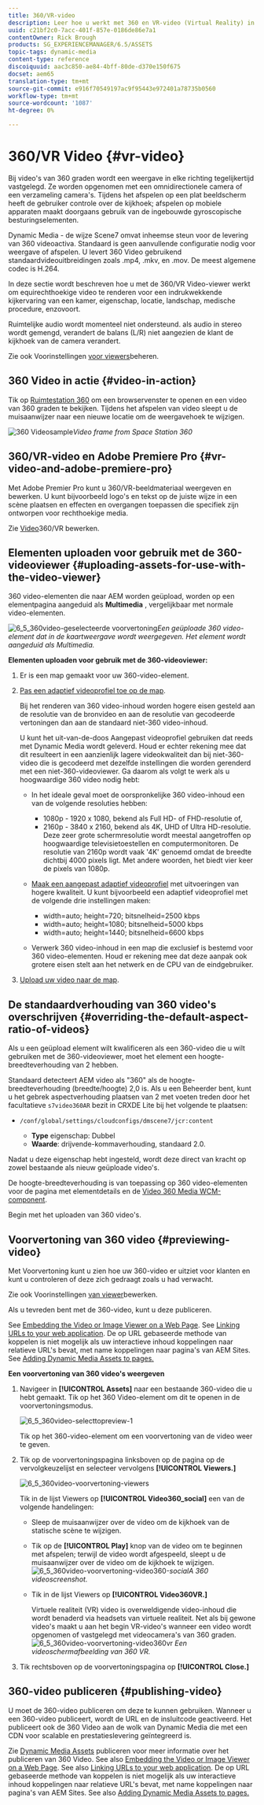 ```yaml
---
title: 360/VR-video
description: Leer hoe u werkt met 360 en VR-video (Virtual Reality) in Dynamic Media.
uuid: c21bf2c0-7acc-401f-857e-0186de86e7a1
contentOwner: Rick Brough
products: SG_EXPERIENCEMANAGER/6.5/ASSETS
topic-tags: dynamic-media
content-type: reference
discoiquuid: aac3c850-ae84-4bff-80de-d370e150f675
docset: aem65
translation-type: tm+mt
source-git-commit: e916f70549197ac9f95443e972401a78735b0560
workflow-type: tm+mt
source-wordcount: '1087'
ht-degree: 0%

---
```



# 360/VR Video {#vr-video}

Bij video&#39;s van 360 graden wordt een weergave in elke richting tegelijkertijd vastgelegd. Ze worden opgenomen met een omnidirectionele camera of een verzameling camera&#39;s. Tijdens het afspelen op een plat beeldscherm heeft de gebruiker controle over de kijkhoek; afspelen op mobiele apparaten maakt doorgaans gebruik van de ingebouwde gyroscopische besturingselementen.

Dynamic Media - de wijze Scene7 omvat inheemse steun voor de levering van 360 videoactiva. Standaard is geen aanvullende configuratie nodig voor weergave of afspelen. U levert 360 Video gebruikend standaardvideouitbreidingen zoals .mp4, .mkv, en .mov. De meest algemene codec is H.264.

In deze sectie wordt beschreven hoe u met de 360/VR Video-viewer werkt om equirechthoekige video te renderen voor een indrukwekkende kijkervaring van een kamer, eigenschap, locatie, landschap, medische procedure, enzovoort.

Ruimtelijke audio wordt momenteel niet ondersteund. als audio in stereo wordt gemengd, verandert de balans (L/R) niet aangezien de klant de kijkhoek van de camera verandert.

Zie ook Voorinstellingen [voor viewers](/help/assets/managing-viewer-presets.md)beheren.

## 360 Video in actie {#video-in-action}

Tik op [Ruimtestation 360](http://mobiletest.scene7.com/s7viewers/html5/Video360Viewer.html?asset=Viewers/space_station_360-AVS) om een browservenster te openen en een video van 360 graden te bekijken. Tijdens het afspelen van video sleept u de muisaanwijzer naar een nieuwe locatie om de weergavehoek te wijzigen.

![360 Videosample](assets/6_5_360videoiss_simplified.png)*Video frame from Space Station 360*

## 360/VR-video en Adobe Premiere Pro {#vr-video-and-adobe-premiere-pro}

Met Adobe Premier Pro kunt u 360/VR-beeldmateriaal weergeven en bewerken. U kunt bijvoorbeeld logo&#39;s en tekst op de juiste wijze in een scène plaatsen en effecten en overgangen toepassen die specifiek zijn ontworpen voor rechthoekige media.

Zie [Video](https://helpx.adobe.com/premiere-pro/how-to/edit-360-vr-video.html)360/VR bewerken.

## Elementen uploaden voor gebruik met de 360-videoviewer {#uploading-assets-for-use-with-the-video-viewer}

360 video-elementen die naar AEM worden geüpload, worden op een elementpagina aangeduid als **Multimedia** , vergelijkbaar met normale video-elementen.

![6_5_360video-geselecteerde voorvertoning](assets/6_5_360video-selecttopreview.png)*Een geüploade 360 video-element dat in de kaartweergave wordt weergegeven. Het element wordt aangeduid als Multimedia.*

**Elementen uploaden voor gebruik met de 360-videoviewer:**

1. Er is een map gemaakt voor uw 360-video-element.
1. [Pas een adaptief videoprofiel toe op de map](/help/assets/video-profiles.md#applying-a-video-profile-to-folders).

   Bij het renderen van 360 video-inhoud worden hogere eisen gesteld aan de resolutie van de bronvideo en aan de resolutie van gecodeerde vertoningen dan aan de standaard niet-360 video-inhoud.

   U kunt het uit-van-de-doos Aangepast videoprofiel gebruiken dat reeds met Dynamic Media wordt geleverd. Houd er echter rekening mee dat dit resulteert in een aanzienlijk lagere videokwaliteit dan bij niet-360-video die is gecodeerd met dezelfde instellingen die worden gerenderd met een niet-360-videoviewer. Ga daarom als volgt te werk als u hoogwaardige 360 video nodig hebt:

   * In het ideale geval moet de oorspronkelijke 360 video-inhoud een van de volgende resoluties hebben:

      * 1080p - 1920 x 1080, bekend als Full HD- of FHD-resolutie of,
      * 2160p - 3840 x 2160, bekend als 4K, UHD of Ultra HD-resolutie. Deze zeer grote schermresolutie wordt meestal aangetroffen op hoogwaardige televisietoestellen en computermonitoren. De resolutie van 2160p wordt vaak &#39;4K&#39; genoemd omdat de breedte dichtbij 4000 pixels ligt. Met andere woorden, het biedt vier keer de pixels van 1080p.
   * [Maak een aangepast adaptief videoprofiel](/help/assets/video-profiles.md#creating-a-video-encoding-profile-for-adaptive-streaming) met uitvoeringen van hogere kwaliteit. U kunt bijvoorbeeld een adaptief videoprofiel met de volgende drie instellingen maken:

      * width=auto; height=720; bitsnelheid=2500 kbps
      * width=auto; height=1080; bitsnelheid=5000 kbps
      * width=auto; height=1440; bitsnelheid=6600 kbps
   * Verwerk 360 video-inhoud in een map die exclusief is bestemd voor 360 video-elementen.
   Houd er rekening mee dat deze aanpak ook grotere eisen stelt aan het netwerk en de CPU van de eindgebruiker.

1. [Upload uw video naar de map](/help/assets/managing-video-assets.md#uploadingandpreviewingvideoassets).

## De standaardverhouding van 360 video&#39;s overschrijven  {#overriding-the-default-aspect-ratio-of-videos}

Als u een geüpload element wilt kwalificeren als een 360-video die u wilt gebruiken met de 360-videoviewer, moet het element een hoogte-breedteverhouding van 2 hebben.

Standaard detecteert AEM video als &quot;360&quot; als de hoogte-breedteverhouding (breedte/hoogte) 2,0 is. Als u een Beheerder bent, kunt u het gebrek aspectverhouding plaatsen van 2 met voeten treden door het facultatieve `s7video360AR` bezit in CRXDE Lite bij het volgende te plaatsen:

* `/conf/global/settings/cloudconfigs/dmscene7/jcr:content`

   * **Type** eigenschap: Dubbel
   * **Waarde**: drijvende-kommaverhouding, standaard 2.0.

Nadat u deze eigenschap hebt ingesteld, wordt deze direct van kracht op zowel bestaande als nieuw geüploade video&#39;s.

De hoogte-breedteverhouding is van toepassing op 360 video-elementen voor de pagina met elementdetails en de [Video 360 Media WCM-component](/help/assets/adding-dynamic-media-assets-to-pages.md#dynamic-media-components).

Begin met het uploaden van 360 video&#39;s.

## Voorvertoning van 360 video {#previewing-video}

Met Voorvertoning kunt u zien hoe uw 360-video er uitziet voor klanten en kunt u controleren of deze zich gedraagt zoals u had verwacht.

Zie ook Voorinstellingen [van viewer](/help/assets/managing-viewer-presets.md#editing-viewer-presets)bewerken.

Als u tevreden bent met de 360-video, kunt u deze publiceren.

See [Embedding the Video or Image Viewer on a Web Page](https://helpx.adobe.com/experience-manager/6-5/help/assets/embed-code.html).
See [Linking URLs to your web application](https://helpx.adobe.com/experience-manager/6-5/help/assets/linking-urls-to-yourwebapplication.html). De op URL gebaseerde methode van koppelen is niet mogelijk als uw interactieve inhoud koppelingen naar relatieve URL&#39;s bevat, met name koppelingen naar pagina&#39;s van AEM Sites.
See [Adding Dynamic Media Assets to pages.](https://helpx.adobe.com/experience-manager/6-5/help/assets/adding-dynamic-media-assets-to-pages.html)

**Een voorvertoning van 360 video&#39;s weergeven**

1. Navigeer in **[!UICONTROL Assets]** naar een bestaande 360-video die u hebt gemaakt. Tik op het 360 Video-element om dit te openen in de voorvertoningsmodus.

   ![6_5_360video-selecttopreview-1](assets/6_5_360video-selecttopreview-1.png)

   Tik op het 360-video-element om een voorvertoning van de video weer te geven.

1. Tik op de voorvertoningspagina linksboven op de pagina op de vervolgkeuzelijst en selecteer vervolgens **[!UICONTROL Viewers.]**

   ![6_5_360video-voorvertoning-viewers](assets/6_5_360video-preview-viewers.png)

   Tik in de lijst Viewers op **[!UICONTROL Video360_social]** een van de volgende handelingen:

   * Sleep de muisaanwijzer over de video om de kijkhoek van de statische scène te wijzigen.
   * Tik op de **[!UICONTROL Play]** knop van de video om te beginnen met afspelen; terwijl de video wordt afgespeeld, sleept u de muisaanwijzer over de video om de kijkhoek te wijzigen.
   ![6_5_360video-voorvertoning-video360-](assets/6_5_360video-preview-video360-social.png)*socialA 360 videoscreenshot.*

   * Tik in de lijst Viewers op **[!UICONTROL Video360VR.]**

      Virtuele realiteit (VR) video is overweldigende video-inhoud die wordt benaderd via headsets van virtuele realiteit. Net als bij gewone video&#39;s maakt u aan het begin VR-video&#39;s wanneer een video wordt opgenomen of vastgelegd met videocamera&#39;s van 360 graden.
   ![6_5_360video-voorvertoning-video360vr](assets/6_5_360video-preview-video360vr.png)
   *Een videoschermafbeelding van 360 VR.*

1. Tik rechtsboven op de voorvertoningspagina op **[!UICONTROL Close.]**

## 360-video publiceren {#publishing-video}

U moet de 360-video publiceren om deze te kunnen gebruiken. Wanneer u een 360-video publiceert, wordt de URL en de insluitcode geactiveerd. Het publiceert ook de 360 Video aan de wolk van Dynamic Media die met een CDN voor scalable en prestatieslevering geïntegreerd is.

Zie [Dynamic Media Assets](/help/assets/publishing-dynamicmedia-assets.md) publiceren voor meer informatie over het publiceren van 360 Video.
See also [Embedding the Video or Image Viewer on a Web Page](https://helpx.adobe.com/experience-manager/6-5/help/assets/embed-code.html).
See also [Linking URLs to your web application](https://helpx.adobe.com/experience-manager/6-5/help/assets/linking-urls-to-yourwebapplication.html). De op URL gebaseerde methode van koppelen is niet mogelijk als uw interactieve inhoud koppelingen naar relatieve URL&#39;s bevat, met name koppelingen naar pagina&#39;s van AEM Sites.
See also [Adding Dynamic Media Assets to pages.](https://helpx.adobe.com/experience-manager/6-5/help/assets/adding-dynamic-media-assets-to-pages.html)

